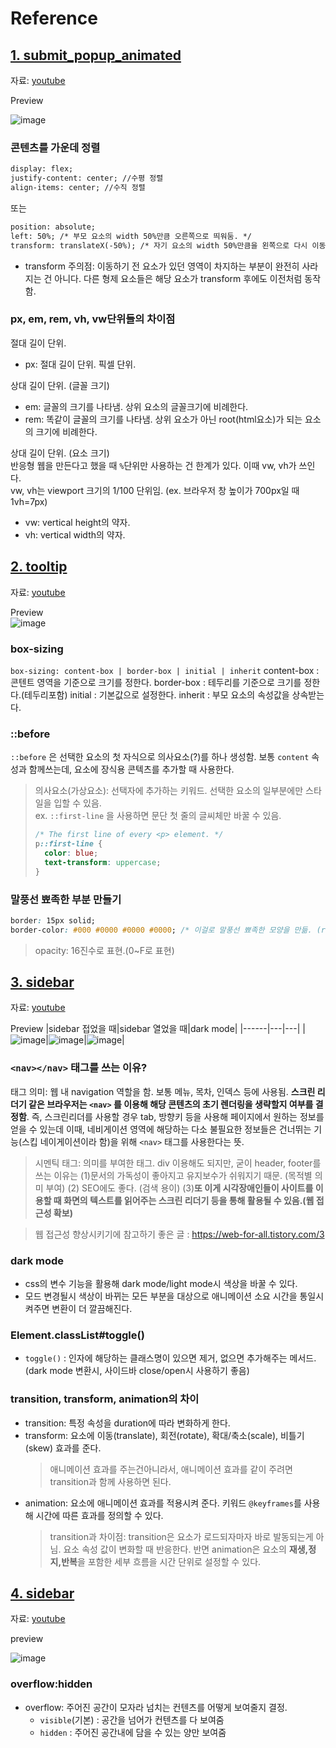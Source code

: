 # Reference

## [1. submit_popup_animated](./1_submit_popup_animated/)
자료: [youtube](https://www.youtube.com/watch?v=AobDmYWOY34)

Preview

![image](./static/submit_popup.gif)

### 콘텐츠를 가운데 정렬
```html
display: flex;
justify-content: center; //수평 정렬
align-items: center; //수직 정렬
```
또는
```html
position: absolute;
left: 50%; /* 부모 요소의 width 50%만큼 오른쪽으로 띄워둠. */
transform: translateX(-50%); /* 자기 요소의 width 50%만큼을 왼쪽으로 다시 이동함. */
```
- transform 주의점: 이동하기 전 요소가 있던 영역이 차지하는 부분이 완전히 사라지는 건 아니다. 다른 형제 요소들은 해당 요소가 transform 후에도 이전처럼 동작함.

### px, em, rem, vh, vw단위들의 차이점

절대 길이 단위.
- px: 절대 길이 단위. 픽셀 단위. 

상대 길이 단위. (글꼴 크기)
- em: 글꼴의 크기를 나타냄. 상위 요소의 글꼴크기에 비례한다.
- rem: 똑같이 글꼴의 크기를 나타냄. 상위 요소가 아닌 root(html요소)가 되는 요소의 크기에 비례한다.

상대 길이 단위. (요소 크기)  
반응형 웹을 만든다고 했을 때 `%`단위만 사용하는 건 한계가 있다. 이때 vw, vh가 쓰인다.  
vw, vh는 viewport 크기의 1/100 단위임. (ex. 브라우저 창 높이가 700px일 때 1vh=7px)
- vw: vertical height의 약자.
- vh: vertical width의 약자.

## [2. tooltip](./2_tooltip/)
자료: [youtube](https://www.youtube.com/watch?v=qdiUrCnuCjI&t)

Preview  
![image](./static/tooltip1.png)

### box-sizing
`box-sizing: content-box | border-box | initial | inherit`
content-box : 콘텐트 영역을 기준으로 크기를 정한다.
border-box : 테두리를 기준으로 크기를 정한다.(테두리포함)
initial : 기본값으로 설정한다.
inherit : 부모 요소의 속성값을 상속받는다.

### ::before
`::before` 은 선택한 요소의 첫 자식으로 의사요소(?)를 하나 생성함. 보통 `content` 속성과 함께쓰는데, 요소에 장식용 콘텍츠를 추가할 때 사용한다.
> 의사요소(가상요소): 선택자에 추가하는 키워드. 선택한 요소의 일부분에만 스타일을 입할 수 있음.  
> ex. `::first-line` 을 사용하면 문단 첫 줄의 글씨체만 바꿀 수 있음.
> ```css
> /* The first line of every <p> element. */
> p::first-line {
>   color: blue;
>   text-transform: uppercase;
> }
> ```

### 말풍선 뾰족한 부분 만들기
```css
border: 15px solid;
border-color: #000 #0000 #0000 #0000; /* 이걸로 말풍선 뾰족한 모양을 만듦. (rgba의 a(opacity) 속성 이용한 형태)*/
```
> opacity: 16진수로 표현.(0~F로 표현)


## [3. sidebar](./3_sidebar/)
자료: [youtube](https://www.youtube.com/watch?v=bFvfqUMjvsA)

Preview
|sidebar 접었을 때|sidebar 열었을 때|dark mode|
|------|---|---|
|![image](./static/sidebar1.png)|![image](./static/sidebar2.png)|![image](./static/sidebar3.png)|

### `<nav></nav>` 태그를 쓰는 이유?
태그 의미: 웹 내 navigation 역할을 함. 보통 메뉴, 목차, 인덱스 등에 사용됨. **스크린 리더기 같은 브라우저는 `<nav>` 를 이용해 해당 콘텐츠의 초기 렌더링을 생략할지 여부를 결정함**. 즉, 스크린리더를 사용할 경우 tab, 방향키 등을 사용해 페이지에서 원하는 정보를 얻을 수 있는데 이때, 네비게이션 영역에 해당하는 다소 불필요한 정보들은 건너뛰는 기능(스킵 네이게이션이라 함)을 위해 `<nav>` 태그를 사용한다는 뜻.

> 시멘틱 태그: 의미를 부여한 태그. div 이용해도 되지만, 굳이 header, footer를 쓰는 이유는 (1)문서의 가독성이 좋아지고 유지보수가 쉬워지기 때문. (목적별 의미 부여) (2) SEO에도 좋다. (검색 용이) (3)**또 이게 시각장애인들이 사이트를 이용할 때 화면의 텍스트를 읽어주는 스크린 리더기 등을 통해 활용될 수 있음.(웹 접근성 확보)**

> 웹 접근성 향상시키기에 참고하기 좋은 글 : https://web-for-all.tistory.com/3

### dark mode
- css의 변수 기능을 활용해 dark mode/light mode시 색상을 바꿀 수 있다.
- 모드 변경될시 색상이 바뀌는 모든 부분을 대상으로 애니메이션 소요 시간을 통일시켜주면 변환이 더 깔끔해진다.

### Element.classList#toggle()
- `toggle()` : 인자에 해당하는 클래스명이 있으면 제거, 없으면 추가해주는 메서드. (dark mode 변환시, 사이드바 close/open시 사용하기 좋음)

### transition, transform, animation의 차이
- transition: 특정 속성을 duration에 따라 변화하게 한다.
- transform: 요소에 이동(translate), 회전(rotate), 확대/축소(scale), 비틀기(skew) 효과를 준다.
    > 애니메이션 효과를 주는건아니라서, 애니메이션 효과를 같이 주려면 transition과 함께 사용하면 된다.
- animation: 요소에 애니메이션 효과를 적용시켜 준다. 키워드 `@keyframes`를 사용해 시간에 따른 효과를 정의할 수 있다.
    > transition과 차이점: transition은 요소가 로드되자마자 바로 발동되는게 아님. 요소 속성 값이 변화할 때 반응한다. 반면 animation은 요소의 **재생,정지,반복**을 포함한 세부 흐름을 시간 단위로 설정할 수 있다.



## [4. sidebar](./4_text_cursor_animation/)
자료: [youtube](https://www.youtube.com/watch?v=nxoHR9lltK0)

preview

![image](./static/text_cursor.gif)

### overflow:hidden
- overflow: 주어진 공간이 모자라 넘치는 컨텐츠를 어떻게 보여줄지 결정. 
    - `visible`(기본) : 공간을 넘어가 컨텐츠를 다 보여줌
    - `hidden` : 주어진 공간내에 담을 수 있는 양만 보여줌